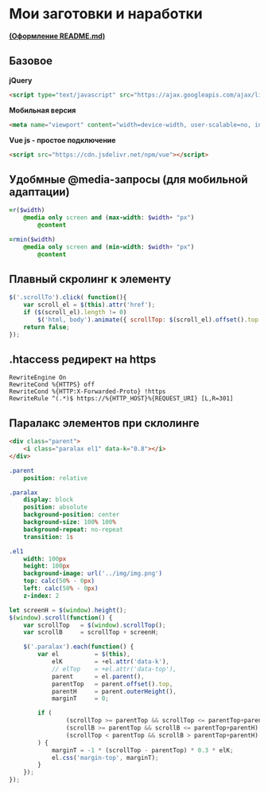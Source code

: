 # Мои заготовки и наработки
<a href="https://gist.github.com/fvcproductions/1bfc2d4aecb01a834b46" target="_blank">**(Оформление README.md)**</a>

## Базовое
**jQuery**
```HTML
<script type="text/javascript" src="https://ajax.googleapis.com/ajax/libs/jquery/1/jquery.min.js"></script>
```

**Мобильная версия**
```HTML
<meta name="viewport" content="width=device-width, user-scalable=no, initial-scale=1.0, maximum-scale=1.0, minimum-scale=1.0">
```

**Vue js - простое подключение**
```HTML
<script src="https://cdn.jsdelivr.net/npm/vue"></script>
```


## Удобмные @media-запросы (для мобильной адаптации)
```SASS
=r($width)
	@media only screen and (max-width: $width+ "px")
		@content

=rmin($width)
	@media only screen and (min-width: $width+ "px")
		@content
```


## Плавный скролинг к элементу
```javascript
$('.scrollTo').click( function(){
	var scroll_el = $(this).attr('href');
	if ($(scroll_el).length != 0)
		$('html, body').animate({ scrollTop: $(scroll_el).offset().top }, 500);
	return false;
});
```

## .htaccess редирект на https
```
RewriteEngine On
RewriteCond %{HTTPS} off
RewriteCond %{HTTP:X-Forwarded-Proto} !https
RewriteRule ^(.*)$ https://%{HTTP_HOST}%{REQUEST_URI} [L,R=301]
```

## Паралакс элементов при склолинге
```HTML
<div class="parent">
	<i class="paralax el1" data-k="0.8"></i>
</div>
```
```SASS
.parent
	position: relative

.paralax
	display: block
	position: absolute
	background-position: center
	background-size: 100% 100%
	background-repeat: no-repeat
	transition: 1s

.el1
	width: 100px
	height: 100px
	background-image: url('../img/img.png')
	top: calc(50% - 0px)
	left: calc(50% - 0px)
	z-index: 2
```
```javascript
let screenH = $(window).height();
$(window).scroll(function() {
	var scrollTop   = $(window).scrollTop();
	var scrollB     = scrollTop + screenH;

	$('.paralax').each(function() {
		var el          = $(this),
			elK         = +el.attr('data-k'),
			// elTop    = +el.attr('data-top'),
			parent      = el.parent(),
			parentTop   = parent.offset().top,
			parentH     = parent.outerHeight(),
			marginT     = 0;

		if (
				(scrollTop >= parentTop && scrollTop <= parentTop+parentH) ||
				(scrollB >= parentTop && scrollB <= parentTop+parentH) ||
				(scrollTop < parentTop && scrollB > parentTop+parentH)
		) {
			marginT = -1 * (scrollTop - parentTop) * 0.3 * elK;
			el.css('margin-top', marginT);
		}
	});
});
```